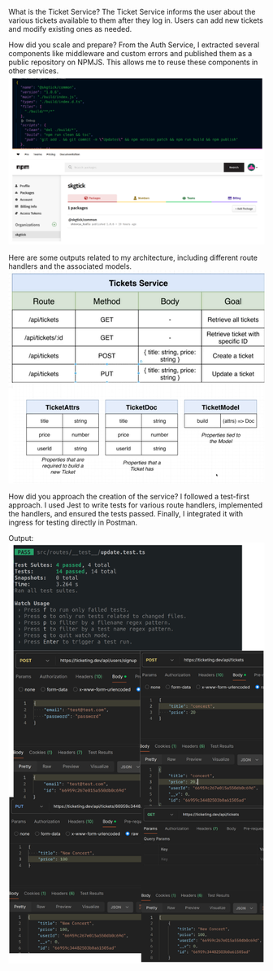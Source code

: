 What is the Ticket Service?
The Ticket Service informs the user about the various tickets available to them after they log in. Users can add new tickets and modify existing ones as needed.

How did you scale and prepare?
From the Auth Service, I extracted several components like middleware and custom errors and published them as a public repository on NPMJS. This allows me to reuse these components in other services.
![alt img](./imgs/publish.png)

Here are some outputs related to my architecture, including different route handlers and the associated models.
![alt img](./imgs/tickets.png)

How did you approach the creation of the service?
I followed a test-first approach. I used Jest to write tests for various route handlers, implemented the handlers, and ensured the tests passed. Finally, I integrated it with ingress for testing directly in Postman.

Output:
![alt img](./imgs/outputtickets.png)
